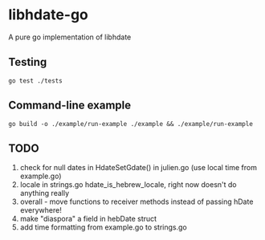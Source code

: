 # libhdate-go
A pure go implementation of libhdate

## Testing

`go test ./tests`

## Command-line example

`go build -o ./example/run-example ./example && ./example/run-example`

## TODO
1. check for null dates in HdateSetGdate() in julien.go (use local time from example.go)
2. locale in strings.go hdate_is_hebrew_locale, right now doesn't do anything really
3. overall - move functions to receiver methods instead of passing hDate everywhere!
4. make "diaspora" a field in hebDate struct
5. add time formatting from example.go to strings.go
